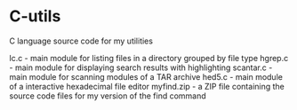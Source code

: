 # C-utils
C language source code for my utilities

lc.c - main module for listing files in a directory grouped by file type
hgrep.c - main module for displaying search results with highlighting
scantar.c - main module for scanning modules of a TAR archive
hed5.c - main module of a interactive hexadecimal file editor
myfind.zip - a ZIP file containing the source code files for my version of the find command

